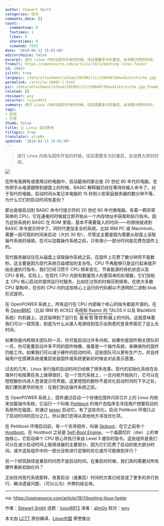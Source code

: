 ```yaml
---
author: Stewart Smith
categories: 技术
comments_data: []
count:
  commentnum: 0
  favtimes: 1
  likes: 0
  sharetimes: 0
  viewnum: 7815
date: '2019-03-11 15:01:09'
editorchoice: false
excerpt: 进行 Linux 内核与固件开发的时候，往往需要多次的重启，会浪费大把的时间。
fromurl: https://opensource.com/article/19/1/booting-linux-faster
id: 10607
islctt: true
largepic: /data/attachment/album/201903/11/150048l95mu41ckzchzrhe.jpg
permalink: /article-10607-1.html
pic: /data/attachment/album/201903/11/150048l95mu41ckzchzrhe.jpg.thumb.jpg
related: []
reviewer: wxy
selector: lujun9972
summary: 进行 Linux 内核与固件开发的时候，往往需要多次的重启，会浪费大把的时间。
tags:
- 启动
- 引导
thumb: false
title: 让 Linux 启动更快
titlepic: true
translator: alim0x
updated: '2019-03-11 15:01:09'
---
```



> 
> 进行 Linux 内核与固件开发的时候，往往需要多次的重启，会浪费大把的时间。
> 
> 
> 


![](/data/attachment/album/201903/11/150048l95mu41ckzchzrhe.jpg)


在所有我拥有或使用过的电脑中，启动最快的那台是 20 世纪 80 年代的电脑。在你把手从电源键移到键盘上的时候，BASIC 解释器已经在等待你输入命令了。对于现代的电脑，启动时间从笔记本电脑的 15 秒到小型家庭服务器的数分钟不等。为什么它们的启动时间有差别？


那台直接启动到 BASIC 命令行提示符的 20 世纪 80 年代微电脑，有着一颗非常简单的 CPU，它在通电的时候就立即开始从一个内存地址中获取和执行指令。因为这些系统的 BASIC 在 ROM 里面，基本不需要载入的时间——你很快就进到 BASIC 命令提示符中了。同时代更加复杂的系统，比如 IBM PC 或 Macintosh，需要一段可观的时间来启动（大约 30 秒），尽管这主要是因为需要从软盘上读取操作系统的缘故。在可以加载操作系统之前，只有很小一部分时间是花费在固件上的。


现代服务器往往在从磁盘上读取操作系统之前，在固件上花费了数分钟而不是数秒。这主要是因为现代系统日益增加的复杂性。CPU 不再能够只是运行起来就开始全速执行指令，我们已经习惯于 CPU 频率变化、节省能源的待机状态以及 CPU 多核。实际上，在现代 CPU 内部有数量惊人的更简单的处理器，它们协助主 CPU 核心启动并提供运行时服务，比如在过热的时候压制频率。在绝大多数 CPU 架构中，在你的 CPU 内的这些核心上运行的代码都以不透明的二进制 blob 形式提供。


在 OpenPOWER 系统上，所有运行在 CPU 内部每个核心的指令都是开源的。在有 [OpenBMC](https://en.wikipedia.org/wiki/OpenBMC)（比如 IBM 的 AC922 系统和 Raptor 的 TALOS II 以及 Blackbird 系统）的机器上，这还延伸到了运行在<ruby> 基板管理控制器 <rt>  Baseboard Management Controller </rt></ruby>上的代码。这就意味着我们可以一探究竟，到底为什么从接入电源线到显示出熟悉的登录界面花了这么长时间。


如果你是内核相关团队的一员，你可能启动过许多内核。如果你是固件相关团队的一员，你可能要启动许多不同的固件映像，接着是一个操作系统，来确保你的固件仍能工作。如果我们可以减少硬件的启动时间，这些团队可以更有生产力，并且终端用户在搭建系统或重启安装固件或系统更新的时候会对此表示感激。


过去的几年，Linux 发行版的启动时间已经做了很多改善。现代的初始化系统在处理并行和按需任务上做得很好。在一个现代系统上，一旦内核开始执行，它可以在短短数秒内进入登录提示符界面。这里短短的数秒不是优化启动时间的下手之处，我们要到更早的地方：在我们到达操作系统之前。


在 OpenPOWER 系统上，固件通过启动一个存储在固件闪存芯片上的 Linux 内核来加载操作系统，它运行一个叫做 [Petitboot](https://github.com/open-power/petitboot) 的用户态程序去寻找用户想要启动的系统所在磁盘，并通过 [kexec](https://en.wikipedia.org/wiki/Kexec) 启动它。有了这些优化，启动 Petitboot 环境只占了启动时间的百分之几，所以我们还得从其他地方寻找优化项。


在 Petitboot 环境启动前，有一个先导固件，叫做 [Skiboot](https://github.com/open-power/skiboot)，在它之前有个 [Hostboot](https://github.com/open-power/hostboot)。在 Hostboot 之前是 [Self-Boot Engine](https://github.com/open-power/sbe)，一个晶圆切片（die）上的单独核心，它启动单个 CPU 核心并执行来自 Level 3 缓存的指令。这些组件是我们可以在减少启动时间上取得进展的主要部分，因为它们花费了启动的绝大部分时间。或许这些组件中的一部分没有进行足够的优化或尽可能做到并行？


另一个研究路径是重启时间而不是启动时间。在重启的时候，我们真的需要对所有硬件重新初始化吗？


正如任何现代系统那样，改善启动（或重启）时间的方案已经变成了更多的并行执行、解决遗留问题、（可以认为）作弊的结合体。




---


via: <https://opensource.com/article/19/1/booting-linux-faster>


作者：[Stewart Smith](https://opensource.com/users/stewart-ibm) 选题：[lujun9972](https://github.com/lujun9972) 译者：[alim0x](https://github.com/alim0x) 校对：[wxy](https://github.com/wxy)


本文由 [LCTT](https://github.com/LCTT/TranslateProject) 原创编译，[Linux中国](https://linux.cn/) 荣誉推出